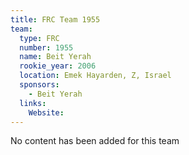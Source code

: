 ```yaml
---
title: FRC Team 1955
team:
  type: FRC
  number: 1955
  name: Beit Yerah
  rookie_year: 2006
  location: Emek Hayarden, Z, Israel
  sponsors:
    - Beit Yerah
  links:
    Website: 
---
```

No content has been added for this team